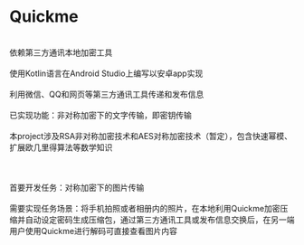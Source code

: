# Quickme
<br>依赖第三方通讯本地加密工具</br>
<br>使用Kotlin语言在Android Studio上编写以安卓app实现</br>
<br>利用微信、QQ和网页等第三方通讯工具传递和发布信息</br>
<br>已实现功能：非对称加密下的文字传输，即密钥传输</br>
<br>本project涉及RSA非对称加密技术和AES对称加密技术（暂定），包含快速幂模、扩展欧几里得算法等数学知识</br>
<br></br>
<br>首要开发任务：对称加密下的图片传输</br>
<br>需要实现任务场景：将手机拍照或者相册内的照片，在本地利用Quickme加密压缩并自动设定密码生成压缩包，通过第三方通讯工具或发布信息交换后，在另一端用户使用Quickme进行解码可直接查看图片内容</br>
